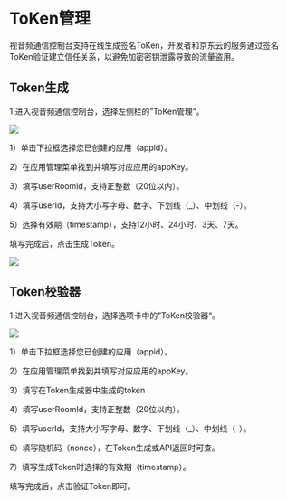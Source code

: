 # ToKen管理

视音频通信控制台支持在线生成签名ToKen，开发者和京东云的服务通过签名ToKen验证建立信任关系，以避免加密密钥泄露导致的流量盗用。

## Token生成

1.进入视音频通信控制台，选择左侧栏的”ToKen管理“。

![](https://github.com/jdcloudcom/cn/blob/cn-Real-Time-Communication/image/Real-Time-Communicat/RTC-token%E7%94%9F%E6%88%90%E5%99%A8.png)

1）单击下拉框选择您已创建的应用（appid）。

2）在应用管理菜单找到并填写对应应用的appKey。

3）填写userRoomId，支持正整数（20位以内）。

4）填写userId，支持大小写字母、数字、下划线（_）、中划线（-）。

5）选择有效期（timestamp），支持12小时、24小时、3天、7天。

填写完成后，点击生成Token。

![](https://github.com/jdcloudcom/cn/blob/cn-Real-Time-Communication/image/Real-Time-Communicat/RTC-ToKen%E7%94%9F%E6%88%90%E7%BB%93%E6%9E%9C.png)

## Token校验器

1.进入视音频通信控制台，选择选项卡中的”ToKen校验器“。

![](https://github.com/jdcloudcom/cn/blob/cn-Real-Time-Communication/image/Real-Time-Communicat/RTC-token%E6%A0%A1%E9%AA%8C%E5%99%A8.png)

1）单击下拉框选择您已创建的应用（appid）。

2）在应用管理菜单找到并填写对应应用的appKey。

3）填写在Token生成器中生成的token

4）填写userRoomId，支持正整数（20位以内）。

5）填写userId，支持大小写字母、数字、下划线（_）、中划线（-）。

6）填写随机码（nonce），在Token生成或API返回时可查。

7）填写生成Token时选择的有效期（timestamp）。

填写完成后，点击验证Token即可。
